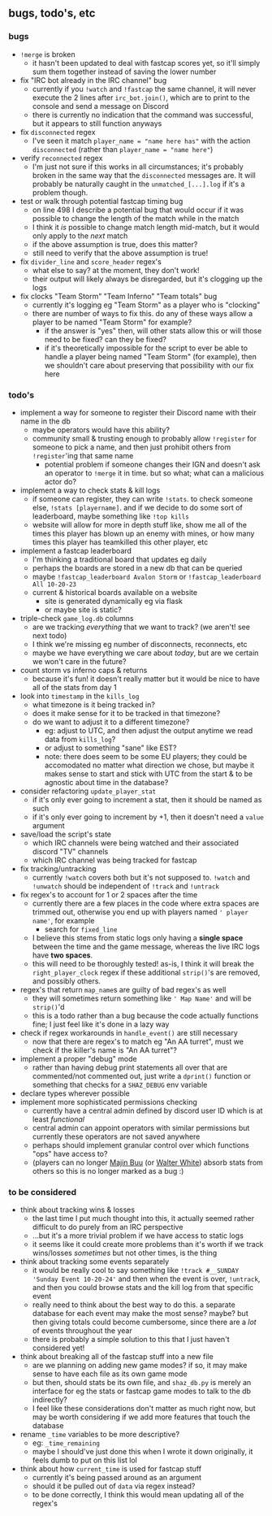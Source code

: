## bugs, todo's, etc

### bugs
* `!merge` is broken
    - it hasn't been updated to deal with fastcap scores yet, so it'll simply sum them together instead of saving the lower number
* fix "IRC bot already in the IRC channel" bug
    - currently if you `!watch` and `!fastcap` the same channel, it will never execute the 2 lines after `irc_bot.join()`, which are to print to the console and send a message on Discord
    - there is currently no indication that the command was successful, but it appears to still function anyways
* fix `disconnected` regex
    - I've seen it match `player_name = "name here has"` with the action `disconnected` (rather than `player_name = "name here"`)
* verify `reconnected` regex
    - I'm just not sure if this works in all circumstances; it's probably broken in the same way that the `disconnected` messages are. It will probably be naturally caught in the `unmatched_[...].log` if it's a problem though.
* test or walk through potential fastcap timing bug
    - on line 498 I describe a potential bug that would occur if it was possible to change the length of the match while in the match
    - I think it *is* possible to change match length mid-match, but it would only apply to the *next* match
    - if the above assumption is true, does this matter?
    - still need to verify that the above assumption is true!
* fix `divider_line` and `score_header` regex's
    - what else to say? at the moment, they don't work!
    - their output will likely always be disregarded, but it's clogging up the logs
* fix clocks "Team Storm" "Team Inferno" "Team totals" bug
    - currently it's logging eg "Team Storm" as a player who is "clocking"
    - there are number of ways to fix this. do any of these ways allow a player to be named "Team Storm" for example?
        - if the answer is "yes" then, will other stats allow this or will those need to be fixed? can they be fixed?
        - if it's theoretically impossible for the script to ever be able to handle a player being named "Team Storm" (for example), then we shouldn't care about preserving that possibility with our fix here

### todo's
* implement a way for someone to register their Discord name with their name in the db
    - maybe operators would have this ability?
    - community small & trusting enough to probably allow `!register` for someone to pick a name, and then just prohibit others from `!register`'ing that same name
        - potential problem if someone changes their IGN and doesn't ask an operator to `!merge` it in time. but so what; what can a malicious actor do?
* implement a way to check stats & kill logs
    - if someone can register, they can write `!stats`. to check someone else, `!stats [playername]`. and if we decide to do some sort of leaderboard, maybe something like `!top kills`
    - website will allow for more in depth stuff like, show me all of the times this player has blown up an enemy with mines, or how many times this player has teamkilled this other player, etc
* implement a fastcap leaderboard
    - I'm thinking a traditional board that updates eg daily
    - perhaps the boards are stored in a new db that can be queried
    - maybe `!fastcap_leaderboard Avalon Storm` or `!fastcap_leaderboard All 10-20-23`
    - current & historical boards available on a website
        - site is generated dynamically eg via flask
        - or maybe site is static?
* triple-check `game_log.db` columns
    - are we tracking *everything* that we want to track? (we aren't! see next todo)
    - I think we're missing eg number of disconnects, reconnects, etc
    - maybe we have everything we care about *today*, but are we certain we won't care in the future?
* count storm vs inferno caps & returns
    - because it's fun! it doesn't really matter but it would be nice to have all of the stats from day 1
* look into `timestamp` in the `kills_log`
    - what timezone is it being tracked in?
    - does it make sense for it to be tracked in that timezone?
    - do we want to adjust it to a different timezone?
        - eg: adjust to UTC, and then adjust the output anytime we read data from `kills_log`?
        - or adjust to something "sane" like EST?
        - note: there does seem to be some EU players; they could be accomodated no matter what direction we chose, but maybe it makes sense to start and stick with UTC from the start & to be agnostic about time in the database?
* consider refactoring `update_player_stat`
    - if it's only ever going to increment a stat, then it should be named as such
    - if it's only ever going to increment by +1, then it doesn't need a `value` argument
* save/load the script's state
    - which IRC channels were being watched and their associated discord "TV" channels
    - which IRC channel was being tracked for fastcap
* fix tracking/untracking
    - currently `!watch` covers both but it's not supposed to. `!watch` and `!unwatch` should be independent of `!track` and `!untrack`
* fix regex's to account for 1 or 2 spaces after the time
    - currently there are a few places in the code where extra spaces are trimmed out, otherwise you end up with players named `' player name'`, for example
        - search for `fixed_line`
    - I believe this stems from static logs only having a **single space** between the time and the game message, whereas the live IRC logs have **two spaces**.
    - this will need to be thoroughly tested! as-is, I think it will break the `right_player_clock` regex if these additional `strip()`'s are removed, and possibly others.
* regex's that return `map_name`s are guilty of bad regex's as well
    - they will sometimes return something like `' Map Name'` and will be `strip()`'d
    - this is a todo rather than a bug because the code actually functions fine; I just feel like it's done in a lazy way
* check if regex workarounds in `handle_event()` are still necessary
    - now that there are regex's to match eg "An AA turret", must we check if the killer's name is "An AA turret"?
* implement a proper "debug" mode
    - rather than having debug print statements all over that are commented/not commented out, just write a `dprint()` function or something that checks for a `SHAZ_DEBUG` env variable
* declare types wherever possible
* implement more sophisticated permissions checking
    - currently have a central admin defined by discord user ID which is at least *functional*
    - central admin can appoint operators with similar permissions but currently these operators are not saved anywhere
    - perhaps should implement granular control over which functions "ops" have access to?
    - (players can no longer [Majin Buu](https://www.youtube.com/watch?v=v3W2Y2NKIhE) (or [Walter White](https://old.reddit.com/r/breakingbad/comments/2dik2v/spoilera_little_detail_i_noticed_in_season_5/)) absorb stats from others so this is no longer marked as a bug :)

### to be considered
* think about tracking wins & losses
    - the last time I put much thought into this, it actually seemed rather difficult to do purely from an IRC perspective
    - ...but it's a more trivial problem if we have access to static logs
    - it seems like it could create more problems than it's worth if we track wins/losses *sometimes* but not other times, is the thing
* think about tracking some events separately
    - it would be really cool to say something like `!track #__SUNDAY 'Sunday Event 10-20-24'` and then when the event is over, `!untrack`, and then you could browse stats and the kill log from that specific event
    - really need to think about the best way to do this. a separate database for each event may make the most sense? maybe? but then giving totals could become cumbersome, since there are a *lot* of events throughout the year
    - there is probably a simple solution to this that I just haven't considered yet!
* think about breaking all of the fastcap stuff into a new file
    - are we planning on adding new game modes? if so, it may make sense to have each file as its own game mode
    - but then, should stats be its own file, and `shaz_db.py` is merely an interface for eg the stats or fastcap game modes to talk to the db indirectly?
    - I feel like these considerations don't matter as much right now, but may be worth considering if we add more features that touch the database
* rename `_time` variables to be more descriptive?
    - eg: `_time_remaining`
    - maybe I should've just done this when I wrote it down originally, it feels dumb to put on this list lol
* think about how `current_time` is used for fastcap stuff
    - currently it's being passed around as an argument
    - should it be pulled out of `data` via regex instead?
    - to be done correctly, I think this would mean updating all of the regex's

